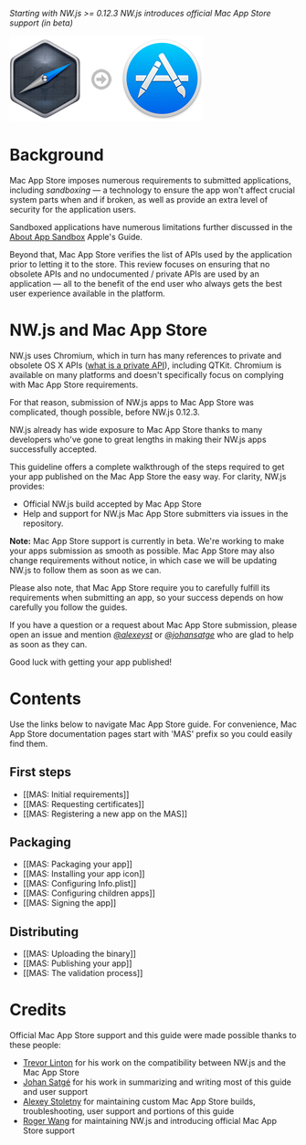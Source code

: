 _Starting with NW.js >= 0.12.3 NW.js introduces official Mac App Store support (in beta)_

![NW.js > Mac App Store ](https://github.com/johansatge/nwjs-macappstore/raw/master/icon.jpg)
# Background

Mac App Store imposes numerous requirements to submitted applications, including _sandboxing_ — a technology to ensure the app won't affect crucial system parts when and if broken, as well as provide an extra level of security for the application users. 

Sandboxed applications have numerous limitations further discussed in the [About App Sandbox](https://developer.apple.com/library/mac/documentation/Security/Conceptual/AppSandboxDesignGuide/AboutAppSandbox/AboutAppSandbox.html) Apple's Guide.

Beyond that, Mac App Store verifies the list of APIs used by the application prior to letting it to the store. This review focuses on ensuring that no obsolete APIs and no undocumented / private APIs are used by an application — all to the benefit of the end user who always gets the best user experience available in the platform.

# NW.js and Mac App Store

NW.js uses Chromium, which in turn has many references to private and obsolete OS X APIs ([what is a private API](http://stackoverflow.com/questions/3000681/what-are-private-apis)), including QTKit. Chromium is available on many platforms and doesn't specifically focus on complying with Mac App Store requirements. 

For that reason, submission of NW.js apps to Mac App Store was complicated, though possible, before NW.js 0.12.3. 

NW.js already has wide exposure to Mac App Store thanks to many developers who've gone to great lengths in making their NW.js apps successfully accepted. 

This guideline offers a complete walkthrough of the steps required to get your app published on the Mac App Store the easy way. For clarity, NW.js provides:

* Official NW.js build accepted by Mac App Store
* Help and support for NW.js Mac App Store submitters via issues in the repository.

**Note:** Mac App Store support is currently in beta. We're working to make your apps submission as smooth as possible. Mac App Store may also change requirements without notice, in which case we will be updating NW.js to follow them as soon as we can.

Please also note, that Mac App Store require you to carefully fulfill its requirements when submitting an app, so your success depends on how carefully you follow the guides.

If you have a question or a request about Mac App Store submission, please open an issue and mention *[@alexeyst](https://github.com/alexeyst)* or *[@johansatge](https://github.com/johansatge)* who are glad to help as soon as they can.

Good luck with getting your app published!

# Contents

Use the links below to navigate Mac App Store guide. For convenience, Mac App Store documentation pages  start with 'MAS' prefix so you could easily find them.

## First steps

* [[MAS: Initial requirements]]
* [[MAS: Requesting certificates]]
* [[MAS: Registering a new app on the MAS]]

## Packaging

* [[MAS: Packaging your app]]
* [[MAS: Installing your app icon]]
* [[MAS: Configuring Info.plist]]
* [[MAS: Configuring children apps]]
* [[MAS: Signing the app]]

## Distributing

* [[MAS: Uploading the binary]]
* [[MAS: Publishing your app]]
* [[MAS: The validation process]]

# Credits

Official Mac App Store support and this guide were made possible thanks to these people:

* [Trevor Linton](https://github.com/trevorlinton) for his work on the compatibility between NW.js and the Mac App Store
* [Johan Satgé](https://github.com/johansatge) for his work in summarizing and writing most of this guide and user support
* [Alexey Stoletny](https://github.com/alexeyst) for maintaining custom Mac App Store builds, troubleshooting, user support and portions of this guide
* [Roger Wang](https://github.com/rogerwang) for maintaining NW.js and introducing official Mac App Store support

